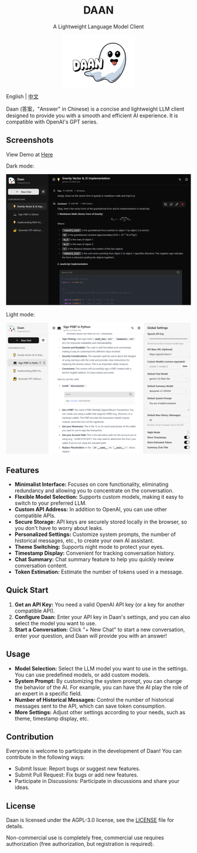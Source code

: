 <center>
<div>
<h1 align="center">DAAN</h1><p align="center"> A Lightweight Language Model Client</p>
</div>
<img align="center" src="assets/cover.png" width="200" />
</center>

English | [中文](使用说明.md)

Daan (答案，"Answer" in Chinese) is a concise and lightweight LLM client designed to provide you with a smooth and efficient AI experience. It is compatible with OpenAI's GPT series.

## Screenshots

View Demo at [Here](https://daan.xyzw.space)

Dark mode:

![screenshot-dark](assets/screenshot-dark.png)

Light mode:

![screenshot-light](assets/screenshot-light.png)

## Features

- **Minimalist Interface:** Focuses on core functionality, eliminating redundancy and allowing you to concentrate on the conversation.
- **Flexible Model Selection:** Supports custom models, making it easy to switch to your preferred LLM.
- **Custom API Address:** In addition to OpenAI, you can use other compatible APIs.
- **Secure Storage:** API keys are securely stored locally in the browser, so you don't have to worry about leaks.
- **Personalized Settings:** Customize system prompts, the number of historical messages, etc., to create your own AI assistant.
- **Theme Switching:** Supports night mode to protect your eyes.
- **Timestamp Display:** Convenient for tracking conversation history.
- **Chat Summary:** Chat summary feature to help you quickly review conversation content.
- **Token Estimation:** Estimate the number of tokens used in a message.

## Quick Start

1.  **Get an API Key:** You need a valid OpenAI API key (or a key for another compatible API).
2.  **Configure Daan:** Enter your API key in Daan's settings, and you can also select the model you want to use.
3.  **Start a Conversation:** Click "+ New Chat" to start a new conversation, enter your question, and Daan will provide you with an answer!

## Usage

- **Model Selection:** Select the LLM model you want to use in the settings. You can use predefined models, or add custom models.
- **System Prompt:** By customizing the system prompt, you can change the behavior of the AI. For example, you can have the AI play the role of an expert in a specific field.
- **Number of Historical Messages:** Control the number of historical messages sent to the API, which can save token consumption.
- **More Settings:** Adjust other settings according to your needs, such as theme, timestamp display, etc.

## Contribution

Everyone is welcome to participate in the development of Daan! You can contribute in the following ways:

- Submit Issue: Report bugs or suggest new features.
- Submit Pull Request: Fix bugs or add new features.
- Participate in Discussions: Participate in discussions and share your ideas.

## License

Daan is licensed under the AGPL-3.0 license, see the [LICENSE](LICENSE) file for details.

Non-commercial use is completely free, commercial use requires authorization (free authorization, but registration is required).
